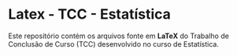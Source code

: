 # Latex - TCC - Estatística
Este repositório contém os arquivos fonte em **LaTeX** do Trabalho de Conclusão de Curso (TCC) desenvolvido no curso de Estatística.

